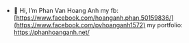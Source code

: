 - 👋 Hi, I’m Phan Van Hoang Anh
my fb: [https://www.facebook.com/hoanganh.phan.50159836/](https://www.facebook.com/pvhoanganh1572)
my portfolio: https://phanhoanganh.net/

